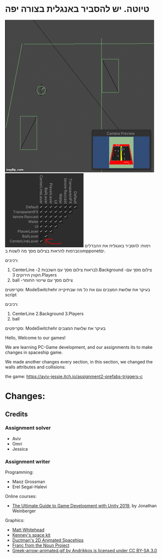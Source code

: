 # טיוטה. יש להסביר באנגלית בצורה יפה
![alt text](https://github.com/Aviv-Jessie/Assignment3/blob/master/Screenshot_1.gif?raw=true)
![alt text](https://github.com/Aviv-Jessie/Assignment3/blob/master/Screenshot_2.png?raw=true)
רמות:
להסביר באנגלית את ההבדלים ברמות
להראות בצילום מסך מה לשנות בcompponetים.

רכיבים:
1. CenterLine
 	-לבראות צילום מסך עם השכבות
2.Background
	-צילום מסך עם הקווין הירוקים
3.Players
4. ball
	-צילום מסך עם שיינווי החומר

סקריפטים:
ModeSwitchehr
	בעיקר את שלושת המצבים
וגם את כל מה שבתיקייה script

רכיבים:
1. CenterLine
2.Background
3.Players
4. ball

סקריפטים:
ModeSwitchehr
	בעיקר את שלושת המצבים



Hello, Welcome to our games!

 We are learning PC-Game development, and our assignments its to make changes in spaceship game.

We made another changes every section, in this section, we changed the walls attributes and collisions:

the game:
https://aviv-jessie.itch.io/assignment2-prefabs-triggers-c


# Changes:


## Credits
### Assignment solver
* Aviv
* Omri
* Jessica

### Assignment writer
Programming:
* Maoz Grossman
* Erel Segal-Halevi

Online courses:
* [The Ultimate Guide to Game Development with Unity 2019](https://www.udemy.com/the-ultimate-guide-to-game-development-with-unity/), by Jonathan Weinberger

Graphics:
* [Matt Whitehead](https://ccsearch.creativecommons.org/photos/7fd4a37b-8d1a-4d4c-80a2-4ca4a3839941)
* [Kenney's space kit](https://kenney.nl/assets/space-kit)
* [Ductman's 2D Animated Spacehips](https://assetstore.unity.com/packages/2d/characters/2d-animated-spaceships-96852)
* [Franc from the Noun Project](https://commons.wikimedia.org/w/index.php?curid=64661575)
* [Greek-arrow-animated.gif by Andrikkos is licensed under CC BY-SA 3.0](https://search.creativecommons.org/photos/2db102af-80d0-4ec8-9171-1ac77d2565ce)
